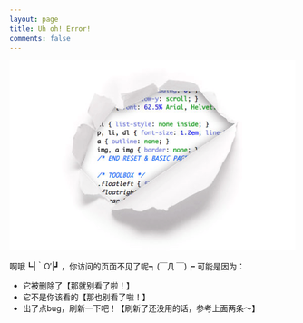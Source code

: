 ```yaml
---
layout: page
title: Uh oh! Error!
comments: false
---
```

<img src="/images/twitter/404.png">

啊哦┗|｀O′|┛ ，你访问的页面不见了呢┑(￣Д ￣)┍
可能是因为：
* 它被删除了【那就别看了啦！】
* 它不是你该看的【那也别看了啦！】
* 出了点bug，刷新一下吧！【刷新了还没用的话，参考上面两条～】
